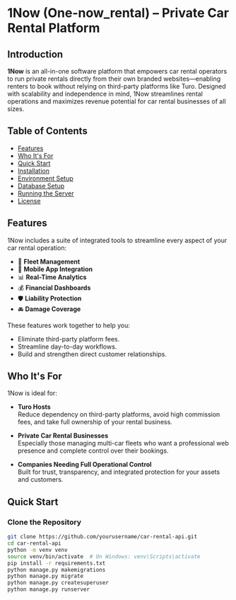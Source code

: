 # 1Now (One-now_rental) – Private Car Rental Platform

## Introduction

**1Now** is an all-in-one software platform that empowers car rental operators to run private rentals directly from their own branded websites—enabling renters to book without relying on third-party platforms like Turo. Designed with scalability and independence in mind, 1Now streamlines rental operations and maximizes revenue potential for car rental businesses of all sizes.

## Table of Contents

- [Features](#features)
- [Who It's For](#who-its-for)
- [Quick Start](#quick-start)
- [Installation](#installation)
- [Environment Setup](#environment-setup)
- [Database Setup](#database-setup)
- [Running the Server](#running-the-server)
- [License](#license)

## Features

1Now includes a suite of integrated tools to streamline every aspect of your car rental operation:

- 🚗 **Fleet Management**
- 📱 **Mobile App Integration**
- 📊 **Real-Time Analytics**
- 💰 **Financial Dashboards**
- 🛡️ **Liability Protection**
- 🚘 **Damage Coverage**

These features work together to help you:

- Eliminate third-party platform fees.
- Streamline day-to-day workflows.
- Build and strengthen direct customer relationships.

## Who It's For

1Now is ideal for:

- **Turo Hosts**  
  Reduce dependency on third-party platforms, avoid high commission fees, and take full ownership of your rental business.

- **Private Car Rental Businesses**  
  Especially those managing multi-car fleets who want a professional web presence and complete control over their bookings.

- **Companies Needing Full Operational Control**  
  Built for trust, transparency, and integrated protection for your assets and customers.

## Quick Start

### Clone the Repository

```bash
git clone https://github.com/yourusername/car-rental-api.git
cd car-rental-api
python -m venv venv
source venv/bin/activate  # On Windows: venv\Scripts\activate
pip install -r requirements.txt
python manage.py makemigrations
python manage.py migrate
python manage.py createsuperuser
python manage.py runserver
